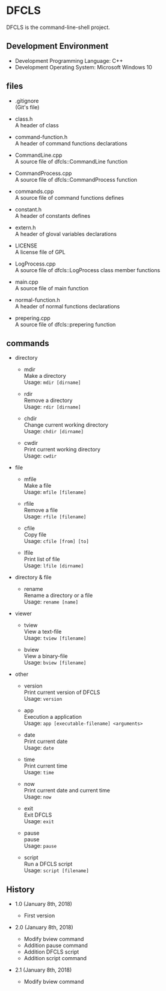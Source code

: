 DFCLS
=====
DFCLS is the command-line-shell project.

Development Environment
-----------------------
* Development Programming Language: C++
* Development Operating System: Microsoft Windows 10

files
-----
* .gitignore  
(Git's file)

* class.h  
A header of class

* command-function.h  
A header of command functions declarations

* CommandLine.cpp  
A source file of dfcls::CommandLine function

* CommandProcess.cpp  
A source file of dfcls::CommandProcess function

* commands.cpp  
A source file of command functions defines

* constant.h  
A header of constants defines

* extern.h  
A header of gloval variables declarations

* LICENSE  
A license file of GPL

* LogProcess.cpp  
A source file of dfcls::LogProcess class member functions

* main.cpp  
A source file of main function

* normal-function.h  
A header of normal functions declarations

* prepering.cpp  
A source file of dfcls::prepering function

commands
--------
* directory
	* mdir  
	Make a directory  
	Usage: `mdir [dirname]`

	* rdir  
	Remove a directory  
	Usage: `rdir [dirname]`

	* chdir  
	Change current working directory  
	Usage: `chdir [dirname]`

	* cwdir  
	Print current working directory  
	Usage: `cwdir`

* file
	* mfile  
	Make a file  
	Usage: `mfile [filename]`

	* rfile  
	Remove a file  
	Usage: `rfile [filename]`

	* cfile  
	Copy file  
	Usage: `cfile [from] [to]`

	* lfile  
	Print list of file  
	Usage: `lfile [dirname]`

* directory & file
	* rename  
	Rename a directory or a file  
	Usage: `rename [name]`

* viewer
	* tview  
	View a text-file  
	Usage: `tview [filename]`

	* bview  
	View a binary-file  
	Usage: `bview [filename]`

* other
	* version  
	Print current version of DFCLS  
	Usage: `version`

	* app  
	Execution a application  
	Usage: `app [executable-filename] <arguments>`

	* date  
	Print current date  
	Usage: `date`

	* time  
	Print current time  
	Usage: `time`

	* now  
	Print current date and current time  
	Usage: `now`

	* exit  
	Exit DFCLS  
	Usage: `exit`

	* pause  
	pause  
	Usage: `pause`

	* script  
	Run a DFCLS script  
	Usage: `script [filename]`

History
-------
* 1.0 (January 8th, 2018)
	* First version

* 2.0 (January 8th, 2018)
	* Modify bview command
	* Addition pause command
	* Addition DFCLS script
	* Addition script command

* 2.1 (January 8th, 2018)
	* Modify bview command
